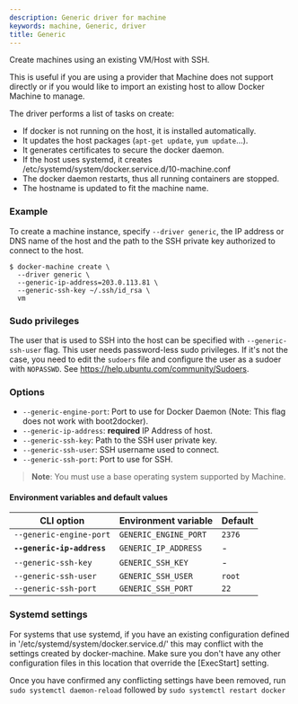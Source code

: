```yaml
---
description: Generic driver for machine
keywords: machine, Generic, driver
title: Generic
---
```


Create machines using an existing VM/Host with SSH.

This is useful if you are using a provider that Machine does not support
directly or if you would like to import an existing host to allow Docker
Machine to manage.

The driver performs a list of tasks on create:

-   If docker is not running on the host, it is installed automatically.
-   It updates the host packages (`apt-get update`, `yum update`...).
-   It generates certificates to secure the docker daemon.
-   If the host uses systemd, it creates /etc/systemd/system/docker.service.d/10-machine.conf
-   The docker daemon restarts, thus all running containers are stopped.
-   The hostname is updated to fit the machine name.


### Example

To create a machine instance, specify `--driver generic`, the IP address or DNS
name of the host and the path to the SSH private key authorized to connect
to the host.

    $ docker-machine create \
      --driver generic \
      --generic-ip-address=203.0.113.81 \
      --generic-ssh-key ~/.ssh/id_rsa \
      vm

### Sudo privileges

The user that is used to SSH into the host can be specified with
`--generic-ssh-user` flag. This user needs password-less sudo
privileges.
If it's not the case, you need to edit the `sudoers` file and configure the user
as a sudoer with `NOPASSWD`. See https://help.ubuntu.com/community/Sudoers.

### Options

-   `--generic-engine-port`: Port to use for Docker Daemon (Note: This flag does not work with boot2docker).
-   `--generic-ip-address`: **required** IP Address of host.
-   `--generic-ssh-key`: Path to the SSH user private key.
-   `--generic-ssh-user`: SSH username used to connect.
-   `--generic-ssh-port`: Port to use for SSH.

> **Note**: You must use a base operating system supported by Machine.

#### Environment variables and default values

| CLI option                 | Environment variable | Default                   |
| -------------------------- | -------------------- | ------------------------- |
| `--generic-engine-port`    | `GENERIC_ENGINE_PORT`| `2376`                    |
| **`--generic-ip-address`** | `GENERIC_IP_ADDRESS` | -                         |
| `--generic-ssh-key`        | `GENERIC_SSH_KEY`    | -                         |
| `--generic-ssh-user`       | `GENERIC_SSH_USER`   | `root`                    |
| `--generic-ssh-port`       | `GENERIC_SSH_PORT`   | `22`                      |

### Systemd settings

For systems that use systemd, if you have an existing configuration defined in
'/etc/systemd/system/docker.service.d/' this  may conflict with the settings created by
docker-machine.  Make sure you don't have any other configuration files in this location
that override the [ExecStart] setting.

Once you have confirmed any conflicting settings have been removed, run
`sudo systemctl daemon-reload` followed by `sudo systemctl restart docker`


